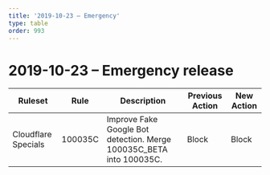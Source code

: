 ```yaml
---
title: '2019-10-23 – Emergency'
type: table
order: 993
---
```


# 2019-10-23 – Emergency release

<TableWrap><table style="width: 100%">

<thead>
  <tr>
    <th>Ruleset</th>
    <th>Rule</th>
    <th>Description</th>
    <th>Previous Action</th>
    <th>New Action</th>
  </tr>
</thead>
<tbody>
  <tr>
    <td>Cloudflare Specials</td>
    <td>100035C</td>
    <td>Improve Fake Google Bot detection. Merge 100035C_BETA into 100035C.</td>
    <td>Block</td>
    <td>Block</td>
  </tr>
</tbody>

</table></TableWrap>
